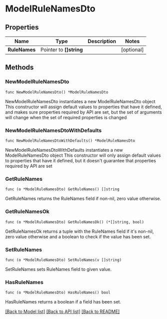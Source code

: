# ModelRuleNamesDto

## Properties

Name | Type | Description | Notes
------------ | ------------- | ------------- | -------------
**RuleNames** | Pointer to **[]string** |  | [optional] 

## Methods

### NewModelRuleNamesDto

`func NewModelRuleNamesDto() *ModelRuleNamesDto`

NewModelRuleNamesDto instantiates a new ModelRuleNamesDto object
This constructor will assign default values to properties that have it defined,
and makes sure properties required by API are set, but the set of arguments
will change when the set of required properties is changed

### NewModelRuleNamesDtoWithDefaults

`func NewModelRuleNamesDtoWithDefaults() *ModelRuleNamesDto`

NewModelRuleNamesDtoWithDefaults instantiates a new ModelRuleNamesDto object
This constructor will only assign default values to properties that have it defined,
but it doesn't guarantee that properties required by API are set

### GetRuleNames

`func (o *ModelRuleNamesDto) GetRuleNames() []string`

GetRuleNames returns the RuleNames field if non-nil, zero value otherwise.

### GetRuleNamesOk

`func (o *ModelRuleNamesDto) GetRuleNamesOk() (*[]string, bool)`

GetRuleNamesOk returns a tuple with the RuleNames field if it's non-nil, zero value otherwise
and a boolean to check if the value has been set.

### SetRuleNames

`func (o *ModelRuleNamesDto) SetRuleNames(v []string)`

SetRuleNames sets RuleNames field to given value.

### HasRuleNames

`func (o *ModelRuleNamesDto) HasRuleNames() bool`

HasRuleNames returns a boolean if a field has been set.


[[Back to Model list]](../README.md#documentation-for-models) [[Back to API list]](../README.md#documentation-for-api-endpoints) [[Back to README]](../README.md)


